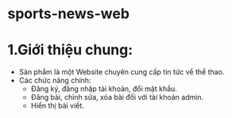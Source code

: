 # sports-news-web
# 1.Giới thiệu chung:
* Sản phẩm là một Website chuyên cung cấp tin tức về thể thao.
* Các chức năng chính:
    + Đăng ký, đăng nhập tài khoản, đổi mật khẩu.
    + Đăng bài, chỉnh sửa, xóa bài đối với tài khoản admin.
    + Hiển thị bài viết.
